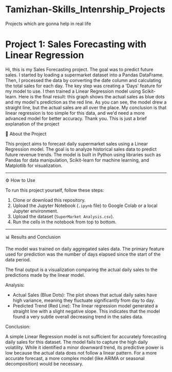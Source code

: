 # Tamizhan-Skills_Intenrship_Projects
Projects which are gonna help in real life

# Project 1: Sales Forecasting with Linear Regression

Hi, this is my Sales Forecasting project. The goal was to predict future sales. I started by loading a supermarket dataset into a Pandas DataFrame. Then, I processed the data by converting the date column and calculating the total sales for each day. The key step was creating a 'Days' feature for my model to use.
I then trained a Linear Regression model using Scikit-learn. Here is the final result: this graph shows the actual sales as blue dots and my model's prediction as the red line.
As you can see, the model drew a straight line, but the actual sales are all over the place. My conclusion is that linear regression is too simple for this data, and we'd need a more advanced model for better accuracy. Thank you.
This is just a brief explanation of the project

📝 About the Project

This project aims to forecast daily supermarket sales using a Linear Regression model. The goal is to analyze historical sales data to predict future revenue trends. The model is built in Python using libraries such as Pandas for data manipulation, Scikit-learn for machine learning, and Matplotlib for visualization.

---

⚙️ How to Use

To run this project yourself, follow these steps:

1.  Clone or download this repository.
2.  Upload the Jupyter Notebook (`.ipynb` file) to Google Colab or a local Jupyter environment.
3.  Upload the dataset (`SuperMarket Analysis.csv`).
4.  Run the cells in the notebook from top to bottom.

---

📊 Results and Conclusion

The model was trained on daily aggregated sales data. The primary feature used for prediction was the number of days elapsed since the start of the data period.

The final output is a visualization comparing the actual daily sales to the predictions made by the linear model.

Analysis:

* Actual Sales (Blue Dots): The plot shows that actual daily sales have high variance, meaning they fluctuate significantly from day to day.
* Predicted Trend (Red Line): The linear regression model generated a straight line with a slight negative slope. This indicates that the model found a very subtle overall decreasing trend in the sales data.

Conclusion:

A simple Linear Regression model is not sufficient for accurately forecasting daily sales for this dataset. The model fails to capture the high daily volatility. While it identified a minor downward trend, its predictive power is low because the actual data does not follow a linear pattern. For a more accurate forecast, a more complex model (like ARIMA or seasonal decomposition) would be necessary.
